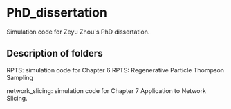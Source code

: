 # PhD_dissertation
Simulation code for Zeyu Zhou's PhD dissertation. 

## Description of folders
RPTS: simulation code for Chapter 6 RPTS: Regenerative Particle Thompson Sampling

network_slicing: simulation code for Chapter 7 Application to Network Slicing. 

